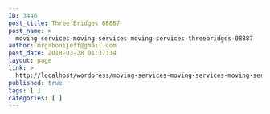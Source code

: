 ```yaml
---
ID: 3446
post_title: Three Bridges 08887
post_name: >
  moving-services-moving-services-moving-services-threebridges-08887
author: mrgabonijeff@gmail.com
post_date: 2018-03-28 01:37:34
layout: page
link: >
  http://localhost/wordpress/moving-services-moving-services-moving-services-threebridges-08887/
published: true
tags: [ ]
categories: [ ]
---
```

